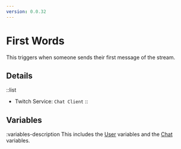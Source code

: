 ```yaml
---
version: 0.0.32
---
```


# First Words
This triggers when someone sends their first message of the stream.

## Details
::list
- Twitch Service: `Chat Client`
::

## Variables
:variables-description
This includes the [User](/Variables/User-Variables) variables and the [Chat](/Variables/Chat-Variables) variables.